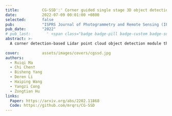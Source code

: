 ```yaml
---
title:          CG-SSD':' Corner guided single stage 3D object detection from LiDAR point cloud
date:           2022-07-09 00:01:00 +0800
selected:       false
pub:            "ISPRS Journal of Photogrammetry and Remote Sensing (IF: 12.7)"
pub_date:       "2022"
# pub_last:       ' <span class="badge badge-pill badge-custom badge-success">Spotlight</span>'
abstract: >-
  A corner detection-based Lidar point cloud object detection module that can be plugged in to enhance the performance of any baseline.
  
cover:          assets/images/covers/cgssd.jpg
authors:
  - Ruiqi Ma
  - Chi Chen†
  - Bisheng Yang
  - Deren Li
  - Haiping Wang
  - Yangzi Cong
  - Zongtian Hu
links:
  Paper: https://arxiv.org/abs/2202.11868
  Code: https://github.com/mrqrs/CG-SSD
---
```

